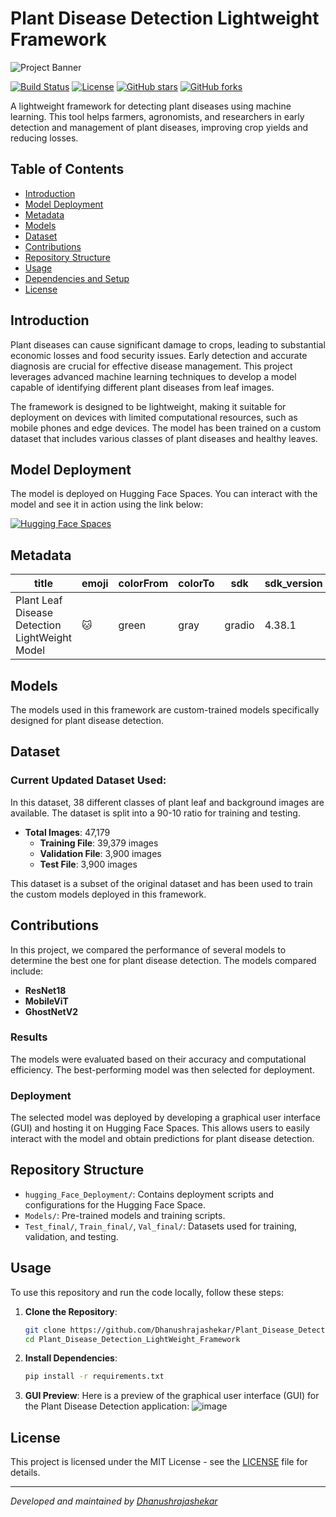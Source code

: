 # Plant Disease Detection Lightweight Framework

![Project Banner](https://your-image-url.com/banner.png)

[![Build Status](https://img.shields.io/github/actions/workflow/status/Dhanushrajashekar/Plant_Disease_Detection_LightWeight_Framework/CI.yml?branch=main)](https://github.com/Dhanushrajashekar/Plant_Disease_Detection_LightWeight_Framework/actions)
[![License](https://img.shields.io/github/license/Dhanushrajashekar/Plant_Disease_Detection_LightWeight_Framework)](LICENSE)
[![GitHub stars](https://img.shields.io/github/stars/Dhanushrajashekar/Plant_Disease_Detection_LightWeight_Framework)](https://github.com/Dhanushrajashekar/Plant_Disease_Detection_LightWeight_Framework/stargazers)
[![GitHub forks](https://img.shields.io/github/forks/Dhanushrajashekar/Plant_Disease_Detection_LightWeight_Framework)](https://github.com/Dhanushrajashekar/Plant_Disease_Detection_LightWeight_Framework/network)

A lightweight framework for detecting plant diseases using machine learning. This tool helps farmers, agronomists, and researchers in early detection and management of plant diseases, improving crop yields and reducing losses.

## Table of Contents
- [Introduction](#introduction)
- [Model Deployment](#model-deployment)
- [Metadata](#metadata)
- [Models](#models)
- [Dataset](#dataset)
- [Contributions](#contributions)
- [Repository Structure](#repository-structure)
- [Usage](#usage)
- [Dependencies and Setup](#dependencies-and-setup)
- [License](#license)

## Introduction

Plant diseases can cause significant damage to crops, leading to substantial economic losses and food security issues. Early detection and accurate diagnosis are crucial for effective disease management. This project leverages advanced machine learning techniques to develop a model capable of identifying different plant diseases from leaf images.

The framework is designed to be lightweight, making it suitable for deployment on devices with limited computational resources, such as mobile phones and edge devices. The model has been trained on a custom dataset that includes various classes of plant diseases and healthy leaves.

## Model Deployment

The model is deployed on Hugging Face Spaces. You can interact with the model and see it in action using the link below:

[![Hugging Face Spaces](https://img.shields.io/badge/Hugging%20Face-Spaces-orange)](https://huggingface.co/spaces/Cringe1324/Plant_Leaf_Disease_Detection_LightWeight_Model)

## Metadata

| title | emoji | colorFrom | colorTo | sdk | sdk_version | app_file | pinned |
|-------|-------|-----------|---------|-----|-------------|----------|--------|
| Plant Leaf Disease Detection LightWeight Model | 🐱 | green | gray | gradio | 4.38.1 | app.py | false |

## Models

The models used in this framework are custom-trained models specifically designed for plant disease detection.

## Dataset

### Current Updated Dataset Used:

In this dataset, 38 different classes of plant leaf and background images are available. The dataset is split into a 90-10 ratio for training and testing.

- **Total Images**: 47,179
  - **Training File**: 39,379 images
  - **Validation File**: 3,900 images
  - **Test File**: 3,900 images

This dataset is a subset of the original dataset and has been used to train the custom models deployed in this framework.

## Contributions

In this project, we compared the performance of several models to determine the best one for plant disease detection. The models compared include:

- **ResNet18**
- **MobileViT**
- **GhostNetV2**

### Results

The models were evaluated based on their accuracy and computational efficiency. The best-performing model was then selected for deployment.

### Deployment

The selected model was deployed by developing a graphical user interface (GUI) and hosting it on Hugging Face Spaces. This allows users to easily interact with the model and obtain predictions for plant disease detection.

## Repository Structure

- `hugging_Face_Deployment/`: Contains deployment scripts and configurations for the Hugging Face Space.
- `Models/`: Pre-trained models and training scripts.
- `Test_final/`, `Train_final/`, `Val_final/`: Datasets used for training, validation, and testing.

## Usage

To use this repository and run the code locally, follow these steps:

1. **Clone the Repository**:
   ```bash
   git clone https://github.com/Dhanushrajashekar/Plant_Disease_Detection_LightWeight_Framework.git
   cd Plant_Disease_Detection_LightWeight_Framework

2. **Install Dependencies**:
   ```bash
   pip install -r requirements.txt

3. **GUI Preview**:
   Here is a preview of the graphical user interface (GUI) for the Plant Disease Detection application:
   ![image](https://github.com/user-attachments/assets/8100d717-0907-45aa-99c8-7b06fff16d40)


## License

This project is licensed under the MIT License - see the [LICENSE](LICENSE) file for details.

---

*Developed and maintained by [Dhanushrajashekar](https://github.com/Dhanushrajashekar)*
